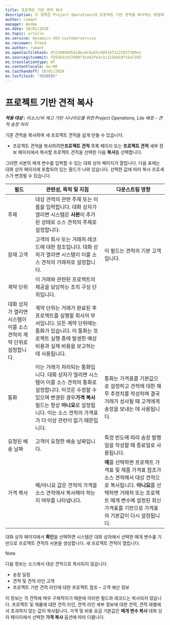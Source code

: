 ```yaml
---
title: 프로젝트 기반 견적 복사
description: 이 항목은 Project Operations의 프로젝트 기반 견적을 복사하는 방법에 대한 정보를 제공합니다.
author: rumant
manager: Annbe
ms.date: 10/01/2020
ms.topic: article
ms.service: dynamics-365-customerservice
ms.reviewer: kfend
ms.author: rumant
ms.openlocfilehash: d7234958d542dec4cba55cb0516f1222937389e1
ms.sourcegitcommit: f255b2cbf290973ce62fe2c1c121bd1df15a7392
ms.translationtype: HT
ms.contentlocale: ko-KR
ms.lasthandoff: 10/01/2020
ms.locfileid: "3928585"
---
```

# <a name="copy-project-based-quotes"></a>프로젝트 기반 견적 복사

_**적용 대상 :** 리소스/비 재고 기반 시나리오를 위한 Project Operations, Lite 배포 - 견적 송장 처리_

기존 견적을 복사하여 새 프로젝트 견적을 쉽게 만들 수 있습니다. 

- 프로젝트 견적을 복사하려면**프로젝트 견적** 목록 페이지 또는 **프로젝트 견적** 세부 정보 페이지에서 복사할 프로젝트 견적을 선택한 다음 **복사**를 선택합니다.

그러면 사본의 매개 변수를 입력할 수 있는 대화 상자 페이지가 열립니다. 다음 표에는 대화 상자 페이지에 포함되어 있는 필드가 나와 있습니다. 선택한 값에 따라 복사 프로세스가 변경될 수 있습니다.

| **필드** | **관련성, 목적 및 지침** | **다운스트림 영향** |
| --- | --- | --- |
| 주제 | 대상 견적의 관련 주제 또는 이름을 입력합니다. 대화 상자가 열리면 시스템은 **사본**이 추가된 상태로 소스 견적의 주제로 설정합니다. | |
| 잠재 고객 | 고객의 회사 또는 거래처 레코드에 대한 참조입니다. 대화 상자가 열리면 시스템이 이를 소스 견적의 거래처로 설정합니다. | 이 필드는 견적의 기본 고객입니다. |
| 계약 단위 | 이 거래와 관련된 프로젝트의 제공을 담당하는 조직 구성 단위입니다.
대화 상자가 열리면 시스템이 이를 소스 견적의 계약 단위로 설정합니다. | 계약 단위는 거래가 완료된 후 프로젝트를 실행할 회사의 부서입니다. 모든 계약 단위에는 통화가 있습니다. 이 통화는 프로젝트 실행 중에 발생한 예상 비용과 실제 비용을 보고하는 데 사용됩니다. |
| 통화 | 이는 거래가 처리되는 통화입니다. 대화 상자가 열리면 시스템이 이를 소스 견적의 통화로 설정합니다. 이것은 수정할 수 있으며 변경된 경우**가격 복사** 필드는 항상 **아니요**로 설정됩니다. 이는 소스 견적의 가격표가 더 이상 관련이 없기 때문입니다. | 통화는 가격표를 기본값으로 설정하고 견적에 대한 재무 추정치를 작성하며 결국 거래가 성사될 때 고객에게 송장을 보내는 데 사용됩니다. |
| 요청된 배송 날짜 | 고객이 요청한 배송 날짜입니다. | 특정 빈도에 따라 송장 발행일을 작성할 때 종료일로 사용됩니다. |
| 가격 복사 | 예/아니요 값은 견적의 가격을 소스 견적에서 복사해야 하는지 여부를 나타냅니다. | **예**를 선택하면 프로젝트 가격표 및 제품 가격표 참조가 소스 견적에서 대상 견적으로 복사됩니다. **아니요**를 선택하면 거래처 또는 프로젝트 매개 변수에 설정된 최신 가격표를 기반으로 가격표의 기본값이 다시 설정됩니다. |

대화 상자 페이지에서 **확인**을 선택하면 시스템은 대화 상자에서 선택한 매개 변수를 기반으로 프로젝트 견적의 사본을 생성합니다. 새 프로젝트 견적이 열립니다. 

> [!NOTE]
> 다음 정보는 소스에서 대상 견적으로 복사되지 않습니다.
>
> - 송장 일정
> - 견적 및 견적 라인 고객
> - 프로젝트 기반 견적 라인에 대한 프로젝트 참조 – 고객 예산 정보
>
>이 정보는 각 견적에 매우 구체적이기 때문에 이러한 필드와 레코드는 복사되지 않습니다. 프로젝트 및 제품에 대한 견적 라인, 견적 라인 세부 정보에 대한 견적, 견적 레벨에서 초과하지 않는 값이 복사됩니다. 가격 및 비용 요금 기본값은 **매개 변수 복사** 대화 상자 페이지에서 선택한 **가격 복사** 옵션에 따라 다릅니다.
